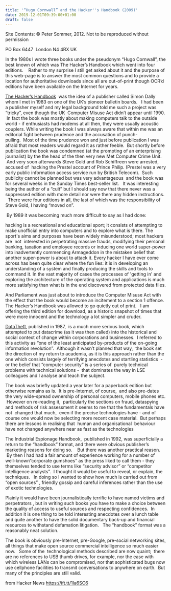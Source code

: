 ```yaml
---
title: '“Hugo Cornwall” and the Hacker''s Handbook (2009)'
date: 2019-12-01T09:39:00+01:00
draft: false
---
```


Site Contents: © Peter Sommer, 2012. Not to be reproduced without permission

PO Box 6447  London N4 4RX UK

In the 1980s I wrote three books under the pseudonym “Hugo Cornwall”, the best known of which was The Hacker’s Handbook which went into four editions.    Rather to my surprise I still get asked about it and the purpose of this web-page is to answer the most common questions and to provide a location for authoritative downloads since all are out-of-print though OCR’d editions have been available on the Internet for years.  
  
[The Hacker’s Handbook](http://www.pmsommer.com/hackershandbook_e.doc)  was the idea of a publisher called Simon Dally whom I met in 1983 on one of the UK’s pioneer bulletin boards.   I had been a publisher myself and my legal background told me such a project was “tricky”, even though the UK  Computer Misuse Act didn’t appear until 1990.  In fact the book was mostly about making computers talk to the outside world - if enthusiasts had modems at all then, they were usually acoustic couplers. While writing the book I was always aware that within me was an editorial fight between prudence and the accusation of punch-  
pulling.  Most of the time prudence won and just before publication I was afraid that most readers would regard it as rather feeble.  But shortly before publication the book was condemned (at the prompting of an enterprising journalist) by the the head of the then very new Met Computer Crime Unit.  And very soon afterwards Steve Gold and Rob Schiffreen were arrested, accused of  hacking the Prestel account of Prince Philip. (Prestel was a very early public information access service run by British Telecom).  Such publicity cannot be planned but was very advantageous  and the book was for several weeks in the Sunday Times best-seller list.   It was interesting being the author of a “cult” but I should say now that there never was a suppressed edition with more detail nor were there any hidden instructions.   There were four editions in all, the last of which was the responsibility of Steve Gold, I having “moved on”.  
  
 By 1989 it was becoming much more difficult to say as I had done:  
  

hacking is a recreational and educational sport; it consists of attempting to make unofficial entry into computers and to explore what is there. The sport's aims and purposes have been widely misunderstood; most hackers are  not  interested in perpetrating massive frauds, modifying their personal banking, taxation and employee records or inducing one world super-power into inadvertently commencing Armageddon in the mistaken belief that another super-power is about to attack it. Every hacker I have ever come across has been quite clear where the fun lies: it is in developing an understanding of a system and finally producing the skills and tools to command it. In the vast majority of cases the processes of 'getting in' and exploring the architecture of the operating system and applications is much more satisfying than what is in the end discovered from protected data files.  

  
And Parliament was just about to introduce the Computer Misuse Act with the effect that the book would become an incitement to a section 1 offence. The Hacker’s Handbook was allowed to go quietly out of print.   I am offering the third edition for download, as a historic snapshot of times that were more innocent and the technology a lot simpler and cruder.  
  
  
[DataTheft](http://www.pmsommer.com/dtheft_word.zip), published in 1987,  is a much more serious book, which attempted to put datacrime (as it was then called) into the historical and social context of change within corporations and businesses.  I referred to this activity as “one of the least anticipated by-products of the on-going information revolution”.  Although it wasn’t planned that way,  the book set the direction of my return to academia, as it is this approach rather than the one which consists largely of terrifying anecdotes and startling statistics  - or the belief that “computer security” is a series of  purely technical problems with technical solutions -  that dominates the way in LSE colleagues and I analyse and teach the subject.  
  
The book was briefly updated a year later for a paperback edition but otherwise remains as is.  It is pre-Internet, of course,  and also pre-dates the very wide-spread ownership of personal computers, mobile phones etc.  However on re-reading it,  particularly the sections on fraud, dataspying and methods of risk assessment it seems to me that the fundamentals have not  changed that much,  even if the precise technologies have - and of course one would now be selecting more recent case material.  But perhaps there are lessons in realising that  human and organisational  behaviour have not changed anywhere near as fast as the technologies  
  
The Industrial Espionage Handbook,  published in 1992, was superficially a return to the “handbook” format, and there were obvious publisher’s marketing reasons for doing so.    But there was another practical reason.  By then I had had a fair amount of experience working for a number of well-known“corporate gumshoes” as the press liked to call them - they themselves tended to use terms like “security advisor” or “competitor intelligence analysts”.  I thought it would be useful to reveal, or explain, the techniques.   In doing so I wanted to show how much is carried out from “open sources” , friendly gossip and careful inferences rather than the use of exotic technologies.    
  
Plainly it would have been journalistically terrific to have named victims and perpetrators , but in writing such books you have to make a choice between the quality of access to useful sources and respecting confidences.  In addition it is one thing to be told interesting anecdotes over a lunch table and quite another to have the solid documentary back-up and financial resources to withstand defamation litigation.   The “handbook” format was a reasonably neat solution.  
  
The book is obviously pre-Internet, pre-Google, pre-social networking sites, all things that make open source commercial intelligence so much easier now.   Some of the  technological methods described are now quaint;  there are no references to USB thumb drives, for example, nor the ease with which wireless LANs can be compromised, nor that sophisticated bugs now use cellphone facilities to transmit conversations to anywhere on earth.  But many of the principles are still valid.

  
  
from Hacker News https://ift.tt/1Ia6SC6